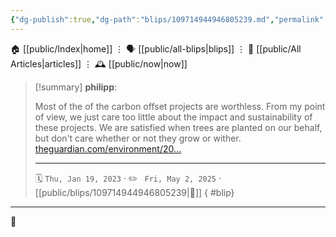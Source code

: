 ```yaml
---
{"dg-publish":true,"dg-path":"blips/109714944946805239.md","permalink":"/blips/109714944946805239/","title":"philipp on mastodon @ 2023-01-19"}
---
```



<div class="transclusion internal-embed is-loaded"><div class="markdown-embed">




🏠 [[public/Index\|home]]  ⋮ 🗣️ [[public/all-blips\|blips]] ⋮  📝 [[public/All Articles\|articles]]  ⋮ 🕰️ [[public/now\|now]]


</div></div>


> [!summary] **philipp**:
>
> Most of the of the carbon offset projects are worthless. From my point of view, we just care too little about the impact and sustainability of these projects. We are satisfied when trees are planted on our behalf, but don't care whether or not they grow or wither. [theguardian.com/environment/20…](https://www.theguardian.com/environment/2023/jan/18/revealed-forest-carbon-offsets-biggest-provider-worthless-verra-aoe)
> - - -
>
> 🗓️ <code>Thu, Jan 19, 2023</code>  · ✏️ <code> Fri, May 2, 2025</code>  · [[public/blips/109714944946805239\|🔗]]
{ #blip}


- - -

 👾
